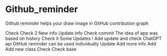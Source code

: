# Github_reminder
Github reminder helps your draw image in GitHub contribution graph

Check
Check 2
New info
Update info 
Check commit 
The idea of app was based on history
Check it
Some Updates
!
Add update and check ChatGPT api
GitHub reminder can be used individually 
Update
Add more info
Add
Add new class
Check
Check base